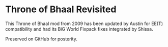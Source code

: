# Throne of Bhaal Revisited
This Throne of Bhaal mod from 2009 has been updated by Austin for EE(T) compatibility and had its BiG World Fixpack fixes integrated by Shissa.

Preserved on GitHub for posterity.
